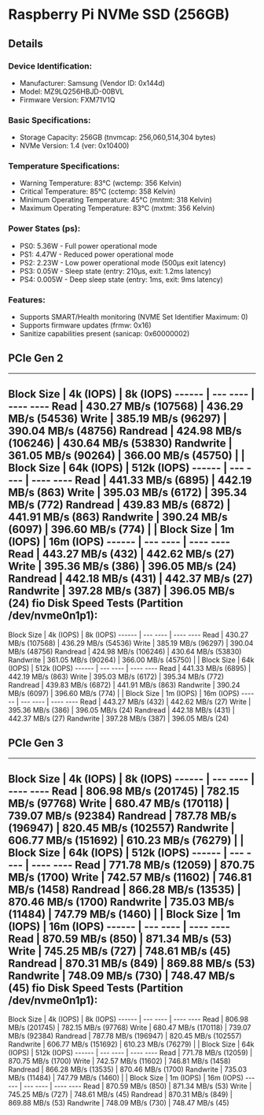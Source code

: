 # Raspberry Pi NVMe SSD (256GB)

## Details
### Device Identification:

- Manufacturer: Samsung (Vendor ID: 0x144d)
- Model: MZ9LQ256HBJD-00BVL
- Firmware Version: FXM71V1Q

### Basic Specifications:

- Storage Capacity: 256GB (tnvmcap: 256,060,514,304 bytes)
- NVMe Version: 1.4 (ver: 0x10400)

### Temperature Specifications:

- Warning Temperature: 83°C (wctemp: 356 Kelvin)
- Critical Temperature: 85°C (cctemp: 358 Kelvin)
- Minimum Operating Temperature: 45°C (mntmt: 318 Kelvin)
- Maximum Operating Temperature: 83°C (mxtmt: 356 Kelvin)

### Power States (ps):

- PS0: 5.36W - Full power operational mode
- PS1: 4.47W - Reduced power operational mode
- PS2: 2.23W - Low power operational mode (500μs exit latency)
- PS3: 0.05W - Sleep state (entry: 210μs, exit: 1.2ms latency)
- PS4: 0.005W - Deep sleep state (entry: 1ms, exit: 9ms latency)

### Features:

- Supports SMART/Health monitoring (NVME Set Identifier Maximum: 0)
- Supports firmware updates (frmw: 0x16)
- Sanitize capabilities present (sanicap: 0x60000002)

## PCIe Gen 2

---------------------------------
Block Size | 4k            (IOPS) | 8k            (IOPS)
  ------   | ---            ----  | ----           ----
Read       | 430.27 MB/s (107568) | 436.29 MB/s  (54536)
Write      | 385.19 MB/s  (96297) | 390.04 MB/s  (48756)
Randread   | 424.98 MB/s (106246) | 430.64 MB/s  (53830)
Randwrite  | 361.05 MB/s  (90264) | 366.00 MB/s  (45750)
           |                      |
Block Size | 64k           (IOPS) | 512k          (IOPS)
  ------   | ---            ----  | ----           ----
Read       | 441.33 MB/s   (6895) | 442.19 MB/s    (863)
Write      | 395.03 MB/s   (6172) | 395.34 MB/s    (772)
Randread   | 439.83 MB/s   (6872) | 441.91 MB/s    (863)
Randwrite  | 390.24 MB/s   (6097) | 396.60 MB/s    (774)
           |                      |
Block Size | 1m            (IOPS) | 16m           (IOPS)
  ------   | ---            ----  | ----           ----
Read       | 443.27 MB/s    (432) | 442.62 MB/s     (27)
Write      | 395.36 MB/s    (386) | 396.05 MB/s     (24)
Randread   | 442.18 MB/s    (431) | 442.37 MB/s     (27)
Randwrite  | 397.28 MB/s    (387) | 396.05 MB/s     (24)
fio Disk Speed Tests (Partition /dev/nvme0n1p1):
---------------------------------
Block Size | 4k            (IOPS) | 8k            (IOPS)
  ------   | ---            ----  | ----           ----
Read       | 430.27 MB/s (107568) | 436.29 MB/s  (54536)
Write      | 385.19 MB/s  (96297) | 390.04 MB/s  (48756)
Randread   | 424.98 MB/s (106246) | 430.64 MB/s  (53830)
Randwrite  | 361.05 MB/s  (90264) | 366.00 MB/s  (45750)
           |                      |
Block Size | 64k           (IOPS) | 512k          (IOPS)
  ------   | ---            ----  | ----           ----
Read       | 441.33 MB/s   (6895) | 442.19 MB/s    (863)
Write      | 395.03 MB/s   (6172) | 395.34 MB/s    (772)
Randread   | 439.83 MB/s   (6872) | 441.91 MB/s    (863)
Randwrite  | 390.24 MB/s   (6097) | 396.60 MB/s    (774)
           |                      |
Block Size | 1m            (IOPS) | 16m           (IOPS)
  ------   | ---            ----  | ----           ----
Read       | 443.27 MB/s    (432) | 442.62 MB/s     (27)
Write      | 395.36 MB/s    (386) | 396.05 MB/s     (24)
Randread   | 442.18 MB/s    (431) | 442.37 MB/s     (27)
Randwrite  | 397.28 MB/s    (387) | 396.05 MB/s     (24)

## PCIe Gen 3

---------------------------------
Block Size | 4k            (IOPS) | 8k            (IOPS)
  ------   | ---            ----  | ----           ----
Read       | 806.98 MB/s (201745) | 782.15 MB/s  (97768)
Write      | 680.47 MB/s (170118) | 739.07 MB/s  (92384)
Randread   | 787.78 MB/s (196947) | 820.45 MB/s (102557)
Randwrite  | 606.77 MB/s (151692) | 610.23 MB/s  (76279)
           |                      |
Block Size | 64k           (IOPS) | 512k          (IOPS)
  ------   | ---            ----  | ----           ----
Read       | 771.78 MB/s  (12059) | 870.75 MB/s   (1700)
Write      | 742.57 MB/s  (11602) | 746.81 MB/s   (1458)
Randread   | 866.28 MB/s  (13535) | 870.46 MB/s   (1700)
Randwrite  | 735.03 MB/s  (11484) | 747.79 MB/s   (1460)
           |                      |
Block Size | 1m            (IOPS) | 16m           (IOPS)
  ------   | ---            ----  | ----           ----
Read       | 870.59 MB/s    (850) | 871.34 MB/s     (53)
Write      | 745.25 MB/s    (727) | 748.61 MB/s     (45)
Randread   | 870.31 MB/s    (849) | 869.88 MB/s     (53)
Randwrite  | 748.09 MB/s    (730) | 748.47 MB/s     (45)
fio Disk Speed Tests (Partition /dev/nvme0n1p1):
---------------------------------
Block Size | 4k            (IOPS) | 8k            (IOPS)
  ------   | ---            ----  | ----           ----
Read       | 806.98 MB/s (201745) | 782.15 MB/s  (97768)
Write      | 680.47 MB/s (170118) | 739.07 MB/s  (92384)
Randread   | 787.78 MB/s (196947) | 820.45 MB/s (102557)
Randwrite  | 606.77 MB/s (151692) | 610.23 MB/s  (76279)
           |                      |
Block Size | 64k           (IOPS) | 512k          (IOPS)
  ------   | ---            ----  | ----           ----
Read       | 771.78 MB/s  (12059) | 870.75 MB/s   (1700)
Write      | 742.57 MB/s  (11602) | 746.81 MB/s   (1458)
Randread   | 866.28 MB/s  (13535) | 870.46 MB/s   (1700)
Randwrite  | 735.03 MB/s  (11484) | 747.79 MB/s   (1460)
           |                      |
Block Size | 1m            (IOPS) | 16m           (IOPS)
  ------   | ---            ----  | ----           ----
Read       | 870.59 MB/s    (850) | 871.34 MB/s     (53)
Write      | 745.25 MB/s    (727) | 748.61 MB/s     (45)
Randread   | 870.31 MB/s    (849) | 869.88 MB/s     (53)
Randwrite  | 748.09 MB/s    (730) | 748.47 MB/s     (45)
